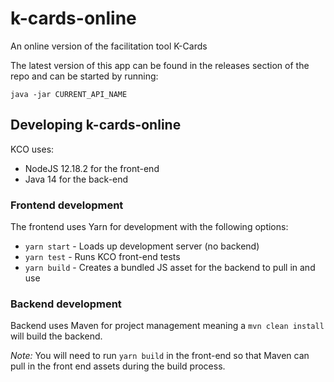 # k-cards-online
An online version of the facilitation tool K-Cards

The latest version of this app can be found in the releases section of the repo and can be started by running:

`java -jar CURRENT_API_NAME`

## Developing k-cards-online

KCO uses:

* NodeJS 12.18.2 for the front-end
* Java 14 for the back-end

### Frontend development

The frontend uses Yarn for development with the following options:

* `yarn start` - Loads up development server (no backend)
* `yarn test` - Runs KCO front-end tests
* `yarn build` - Creates a bundled JS asset for the backend to pull in and use

### Backend development

Backend uses Maven for project management meaning a `mvn clean install` will build the backend.

*Note:* You will need to run `yarn build` in the front-end so that Maven can pull in the front end assets during the build process.

